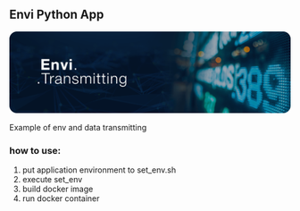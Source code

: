 ## Envi Python App
<p align="center">
	<img src="https://github.com/extsand/envi_python_app/blob/main/static/envi_transmitting-min.png?raw=true" width="auto" height="auto">
</p>
Example of env and data transmitting

### how to use:
1. put application environment to set_env.sh
2. execute set_env
3. build docker image
4. run docker container

